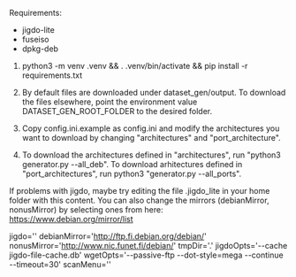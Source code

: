 Requirements:
- jigdo-lite
- fuseiso
- dpkg-deb

1. python3 -m venv .venv && . .venv/bin/activate && pip install -r requirements.txt

2. By default files are downloaded under dataset_gen/output. To download the files elsewhere, point the environment value DATASET_GEN_ROOT_FOLDER to the desired folder.

3. Copy config.ini.example as config.ini and modify the architectures you want to download by changing "architectures" and "port_architecture".

4. To download the architectures defined in "architectures", run "python3 generator.py --all_deb". To download arhitectures defined in "port_architectures", run python3 "generator.py --all_ports".

If problems with jigdo, maybe try editing the file .jigdo_lite in your home folder with this content.
You can also change the mirrors (debianMirror, nonusMirror) by selecting ones from here: https://www.debian.org/mirror/list

jigdo=''
debianMirror='http://ftp.fi.debian.org/debian/'
nonusMirror='http://www.nic.funet.fi/debian/'
tmpDir='.'
jigdoOpts='--cache jigdo-file-cache.db'
wgetOpts='--passive-ftp --dot-style=mega --continue --timeout=30'
scanMenu=''
